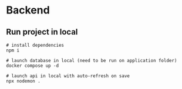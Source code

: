 # Backend

## Run project in local

```shell
# install dependencies
npm i

# launch database in local (need to be run on application folder)
docker compose up -d

# launch api in local with auto-refresh on save
npx nodemon .
```